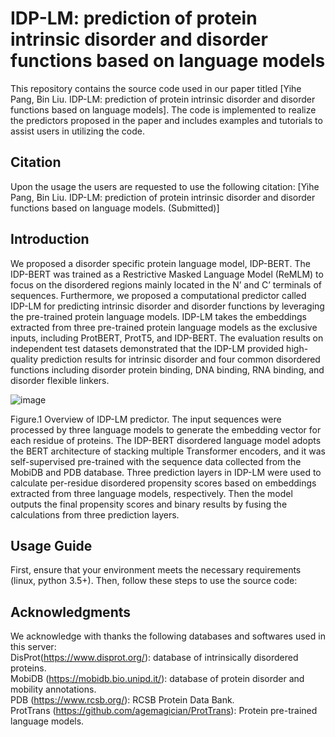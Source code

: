 # IDP-LM: prediction of protein intrinsic disorder and disorder functions based on language models

This repository contains the source code used in our paper titled [Yihe Pang, Bin Liu. IDP-LM: prediction of protein intrinsic disorder and disorder functions based on language models]. The code is implemented to realize the predictors proposed in the paper and includes examples and tutorials to assist users in utilizing the code.

## Citation
Upon the usage the users are requested to use the following citation:
[Yihe Pang, Bin Liu. IDP-LM: prediction of protein intrinsic disorder and disorder functions based on language models. (Submitted)]

## Introduction
We proposed a disorder specific protein language model, IDP-BERT. The IDP-BERT was trained as a Restrictive Masked Language Model (ReMLM) to focus on the disordered regions mainly located in the N’ and C’ terminals of sequences. Furthermore, we proposed a computational predictor called IDP-LM for predicting intrinsic disorder and disorder functions by leveraging the pre-trained protein language models. IDP-LM takes the embeddings extracted from three pre-trained protein language models as the exclusive inputs, including ProtBERT, ProtT5, and IDP-BERT. The evaluation results on independent test datasets demonstrated that the IDP-LM provided high-quality prediction results for intrinsic disorder and four common disordered functions including disorder protein binding, DNA binding, RNA binding, and disorder flexible linkers.

![image](https://github.com/YihePang/IDP-LM/assets/38775429/c90910d8-4b5a-4bf4-860a-73b830cac49a)

Figure.1 Overview of IDP-LM predictor. The input sequences were processed by three language models to generate the embedding vector for each residue of proteins. The IDP-BERT disordered language model adopts the BERT architecture of stacking multiple Transformer encoders, and it was self-supervised pre-trained with the sequence data collected from the MobiDB and PDB database. Three prediction layers in IDP-LM were used to calculate per-residue disordered propensity scores based on embeddings extracted from three language models, respectively. Then the model outputs the final propensity scores and binary results by fusing the calculations from three prediction layers.


## Usage Guide
First, ensure that your environment meets the necessary requirements (linux, python 3.5+). Then, follow these steps to use the source code:<br> 



## Acknowledgments
  We acknowledge with thanks the following databases and softwares used in this server:<br> 
  DisProt(https://www.disprot.org/): database of intrinsically disordered proteins.<br> 
  MobiDB (https://mobidb.bio.unipd.it/): database of protein disorder and mobility annotations.<br> 
  PDB (https://www.rcsb.org/): RCSB Protein Data Bank.<br> 
  ProtTrans (https://github.com/agemagician/ProtTrans): Protein pre-trained language models.<br> 
